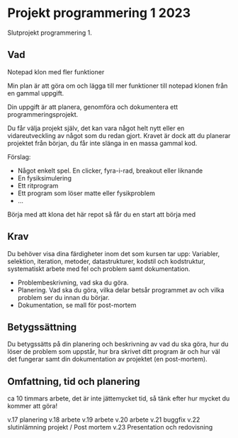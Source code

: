 # Projekt programmering 1 2023

Slutprojekt programmering 1.

## Vad

Notepad klon med fler funktioner

Min plan är att göra om och lägga till mer funktioner till notepad klonen från en gammal uppgift.


Din uppgift är att planera, genomföra och dokumentera ett programmeringsprojekt.

Du får välja projekt själv, det kan vara något helt nytt eller en vidareutveckling av något som du redan gjort. Kravet är 
dock att du planerar projektet från början, du får inte slänga in en massa gammal kod.

Förslag:

* Något enkelt spel. En clicker, fyra-i-rad, breakout eller liknande
* En fysiksimulering
* Ett ritprogram
* Ett program som löser matte eller fysikproblem
* ...

Börja med att klona det här repot så får du en start att börja med

## Krav
Du behöver visa dina färdigheter inom det som kursen tar upp: Variabler, selektion, iteration, metoder, datastrukturer, 
kodstil och kodstruktur, systematiskt arbete med fel och problem samt dokumentation.

* Problembeskrivning, vad ska du göra.
* Planering. Vad ska du göra, vilka delar betsår programmet av och vilka problem ser du innan du börjar.
* Dokumentation, se mall för post-mortem

## Betygssättning
Du betygssätts på din planering och beskrivning av vad du ska göra, hur du löser de problem som uppstår, hur bra skrivet 
ditt program är och hur väl det fungerar samt din dokumentation av projektet (en post-mortem).

## Omfattning, tid och planering
ca 10 timmars arbete, det är inte jättemycket tid, så tänk efter hur mycket
du kommer att göra! 

v.17 planering
v.18 arbete
v.19 arbete
v.20 arbete
v.21 buggfix
v.22 slutinlämning projekt / Post mortem
v.23 Presentation och redovisning

